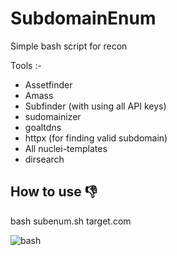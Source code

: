 # SubdomainEnum

Simple bash script for recon

Tools :-

* Assetfinder
* Amass
* Subfinder (with using all API keys)
* sudomainizer
* goaltdns
* httpx (for finding valid subdomain)
* All nuclei-templates
* dirsearch

## How to use 👎

bash subenum.sh target.com

![bash](https://user-images.githubusercontent.com/57283755/116864226-233e8780-ac25-11eb-84f0-8148c0087728.png)

